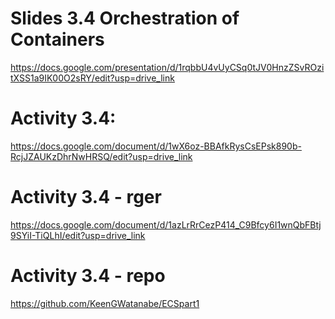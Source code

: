 # Slides 3.4 Orchestration of Containers
https://docs.google.com/presentation/d/1rqbbU4vUyCSq0tJV0HnzZSvROzitXSS1a9IK00O2sRY/edit?usp=drive_link

# Activity 3.4: 
https://docs.google.com/document/d/1wX6oz-BBAfkRysCsEPsk890b-RcjJZAUKzDhrNwHRSQ/edit?usp=drive_link

# Activity 3.4 - rger
https://docs.google.com/document/d/1azLrRrCezP414_C9Bfcy6I1wnQbFBtj9SYiI-TiQLhI/edit?usp=drive_link

# Activity 3.4 - repo
https://github.com/KeenGWatanabe/ECSpart1